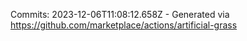 Commits: 2023-12-06T11:08:12.658Z - Generated via https://github.com/marketplace/actions/artificial-grass
<br>
